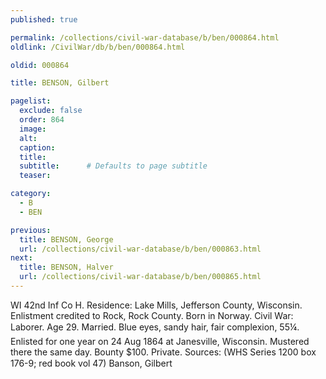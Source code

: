 ```yaml
---
published: true

permalink: /collections/civil-war-database/b/ben/000864.html
oldlink: /CivilWar/db/b/ben/000864.html

oldid: 000864

title: BENSON, Gilbert

pagelist:
  exclude: false
  order: 864
  image: 
  alt:
  caption:
  title:
  subtitle:      # Defaults to page subtitle
  teaser:

category: 
  - B 
  - BEN

previous:
  title: BENSON, George
  url: /collections/civil-war-database/b/ben/000863.html  
next:
  title: BENSON, Halver
  url: /collections/civil-war-database/b/ben/000865.html   
---
```

WI 42nd Inf Co H. Residence: Lake Mills, Jefferson County, Wisconsin. Enlistment credited to Rock, Rock County. Born in Norway. Civil War: Laborer. Age 29. Married. Blue eyes, sandy hair, fair complexion, 5&#146;5&frac14;&#148;. Enlisted for one year on 24 Aug 1864 at Janesville, Wisconsin. Mustered there the same day. Bounty $100. Private. Sources: (WHS Series 1200 box 176-9; red book vol 47) &#147;Banson, Gilbert&#148;